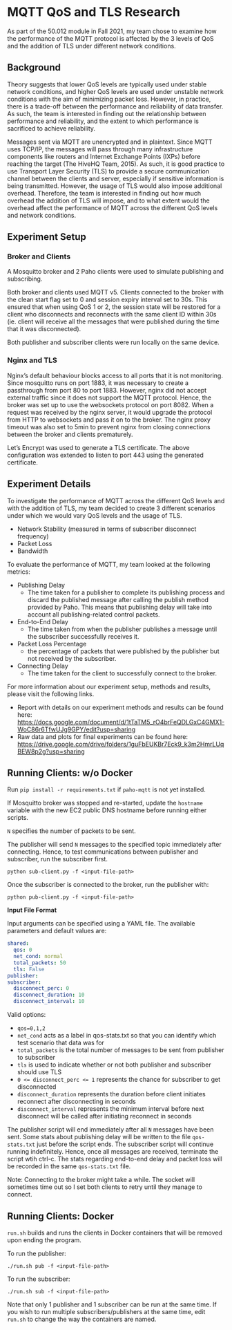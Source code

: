 # MQTT QoS and TLS Research

As part of the 50.012 module in Fall 2021, my team chose to examine how the performance of the MQTT protocol is affected by the 3 levels of QoS and the addition of TLS under different network conditions. 

## Background
Theory suggests that lower QoS levels are typically used under stable network conditions, and higher QoS levels are used under unstable network conditions with the aim of minimizing packet loss. However, in practice, there is a trade-off between the performance and reliability of data transfer. As such, the team is interested in finding out the relationship between performance and reliability, and the extent to which performance is sacrificed to achieve reliability.

Messages sent via MQTT are unencrypted and in plaintext. Since MQTT uses TCP/IP, the messages will pass through many infrastructure components like routers and Internet Exchange Points (IXPs) before reaching the target (The HiveHQ Team, 2015). As such, it is good practice to use Transport Layer Security (TLS) to provide a secure communication channel between the clients and server, especially if sensitive information is being transmitted. However, the usage of TLS would also impose additional overhead. Therefore, the team is interested in finding out how much overhead the addition of TLS will impose, and to what extent would the overhead affect the performance of MQTT across the different QoS levels and network conditions.

## Experiment Setup

### Broker and Clients
A Mosquitto broker and 2 Paho clients were used to simulate publishing and subscribing.

Both broker and clients used MQTT v5. Clients connected to the broker with the clean start flag set to 0 and session expiry interval set to 30s. This ensured that when using QoS 1 or 2, the session state will be restored for a client who disconnects and reconnects with the same client ID within 30s (ie. client will receive all the messages that were published during the time that it was disconnected).

Both publisher and subscriber clients were run locally on the same device.

### Nginx and TLS
Nginx’s default behaviour blocks access to all ports that it is not monitoring. Since mosquitto runs on port 1883, it was necessary to create a passthrough from port 80 to port 1883. However, nginx did not accept external traffic since it does not support the MQTT protocol. Hence, the broker was set up to use the websockets protocol on port 8082. When a request was received by the nginx server, it would upgrade the protocol from HTTP to websockets and pass it on to the broker. The nginx proxy timeout was also set to 5min to prevent nginx from closing connections between the broker and clients prematurely.

Let’s Encrypt was used to generate a TLS certificate. The above configuration was extended to listen to port 443 using the generated certificate.

## Experiment Details

To investigate the performance of MQTT across the different QoS levels and with the addition of TLS, my team decided to create 3 different scenarios under which we would vary QoS levels and the usage of TLS.
- Network Stability (measured in terms of subscriber disconnect frequency)
- Packet Loss
- Bandwidth

To evaluate the performance of MQTT, my team looked at the following metrics:
- Publishing Delay
  - The time taken for a publisher to complete its publishing process and discard the published message after calling the publish method provided by Paho. This means that publishing delay will take into account all publishing-related control packets.
- End-to-End Delay
  - The time taken from when the publisher publishes a message until the subscriber successfully receives it.
- Packet Loss Percentage
  - the percentage of packets that were published by the publisher but not received by the subscriber.
- Connecting Delay
  - The time taken for the client to successfully connect to the broker.

For more information about our experiment setup, methods and results, please visit the following links.
- Report with details on our experiment methods and results can be found here: https://docs.google.com/document/d/1tTaTM5_rO4brFeQDLGxC4GMX1-WoC86r6TfwUJg9GPY/edit?usp=sharing 
- Raw data and plots for final experiments can be found here: https://drive.google.com/drive/folders/1guFbEUKBr7Eck9_k3m2HmrLUqBEW8p2g?usp=sharing

## Running Clients: w/o Docker

Run `pip install -r requirements.txt` if `paho-mqtt` is not yet installed.

If Mosquitto broker was stopped and re-started, update the `hostname` variable with the new EC2 public DNS hostname before running either scripts.

`N` specifies the number of packets to be sent.

The publisher will send `N` messages to the specified topic immediately after connecting. Hence, to test communications between publisher and subscriber, run the subscriber first.

```
python sub-client.py -f <input-file-path>
```

Once the subscriber is connected to the broker, run the publisher with:

```
python pub-client.py -f <input-file-path>
```

**Input File Format**

Input arguments can be specified using a YAML file. The available parameters and default values are:

```yaml
shared:
  qos: 0
  net_cond: normal
  total_packets: 50
  tls: False
publisher:
subscriber:
  disconnect_perc: 0
  disconnect_duration: 10
  disconnect_interval: 10
```

Valid options:

- `qos=0,1,2`
- `net_cond` acts as a label in qos-stats.txt so that you can identify which test scenario that data was for
- `total_packets` is the total number of messages to be sent from publisher to subscriber
- `tls` is used to indicate whether or not both publisher and subscriber should use TLS
- `0 <= disconnect_perc <= 1` represents the chance for subscriber to get disconnected
- `disconnect_duration` represents the duration before client initiates reconnect after disconnecting in seconds
- `disconnect_interval` represents the minimum interval before next disconnect will be called after initiating reconnect in seconds

The publisher script will end immediately after all `N` messages have been sent. Some stats about publishing delay will be written to the file `qos-stats.txt` just before the script ends. The subscriber script will continue running indefinitely. Hence, once all messages are received, terminate the script wtih ctrl-c. The stats regarding end-to-end delay and packet loss will be recorded in the same `qos-stats.txt` file.

Note: Connecting to the broker might take a while. The socket will sometimes time out so I set both clients to retry until they manage to connect.

## Running Clients: Docker

`run.sh` builds and runs the clients in Docker containers that will be removed upon ending the program.

To run the publisher:

```
./run.sh pub -f <input-file-path>
```

To run the subscriber:

```
./run.sh sub -f <input-file-path>
```

Note that only 1 publisher and 1 subscriber can be run at the same time. If you wish to run multiple subscribers/publishers at the same time, edit `run.sh` to change the way the containers are named.
